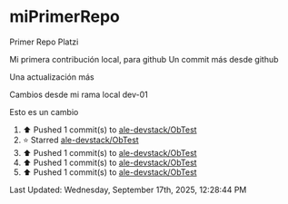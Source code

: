 # miPrimerRepo
Primer Repo Platzi

Mi primera contribución local, para github
Un commit más desde github


Una actualización más

Cambios desde mi rama local dev-01

Esto es un cambio

<!--RECENT_ACTIVITY:start-->
1. ⬆️ Pushed 1 commit(s) to [ale-devstack/ObTest](https://github.com/ale-devstack/ObTest)<br>
2. ⭐ Starred [ale-devstack/ObTest](https://github.com/ale-devstack/ObTest)<br>
3. ⬆️ Pushed 1 commit(s) to [ale-devstack/ObTest](https://github.com/ale-devstack/ObTest)<br>
4. ⬆️ Pushed 1 commit(s) to [ale-devstack/ObTest](https://github.com/ale-devstack/ObTest)<br>
5. ⬆️ Pushed 1 commit(s) to [ale-devstack/ObTest](https://github.com/ale-devstack/ObTest)<br>
<!--RECENT_ACTIVITY:end-->

<!--RECENT_ACTIVITY:last_update-->
Last Updated: Wednesday, September 17th, 2025, 12:28:44 PM
<!--RECENT_ACTIVITY:last_update_end-->
